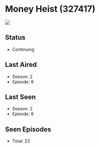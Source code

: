 # Money Heist (327417)

<img src="https://dg31sz3gwrwan.cloudfront.net/poster/327417/1376108-0-optimized.jpg" />

## Status
* Continuing
## Last Aired
* Season: 2
* Episode: 8
## Last Seen
* Season: 2
* Episode: 8
## Seen Episodes
* Total: 23
